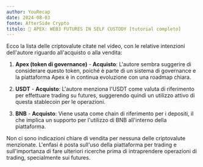 ```yaml
---
author: YouRecap
date: 2024-08-03
fonte: AfterSide Crypto
titolo: 👀 APEX: WEB3 FUTURES IN SELF CUSTODY [tutorial completo]
---
```


Ecco la lista delle criptovalute citate nel video, con le relative intenzioni dell'autore riguardo all'acquisto o alla vendita:

1. **Apex (token di governance)** - **Acquisto**: L'autore sembra suggerire di considerare questo token, poiché è parte di un sistema di governance e la piattaforma Apex è in continua evoluzione con una roadmap chiara.

2. **USDT** - **Acquisto**: L'autore menziona l'USDT come valuta di riferimento per effettuare trading su futures, suggerendo quindi un utilizzo attivo di questa stablecoin per le operazioni.

3. **BNB** - **Acquisto**: Viene usata come chain di riferimento per i depositi, il che implica un supporto per l'utilizzo di BNB all'interno della piattaforma.

Non ci sono indicazioni chiare di vendita per nessuna delle criptovalute menzionate. L'enfasi è posta sull'uso della piattaforma per trading e sull'importanza di fare ulteriori ricerche prima di intraprendere operazioni di trading, specialmente sui futures.

